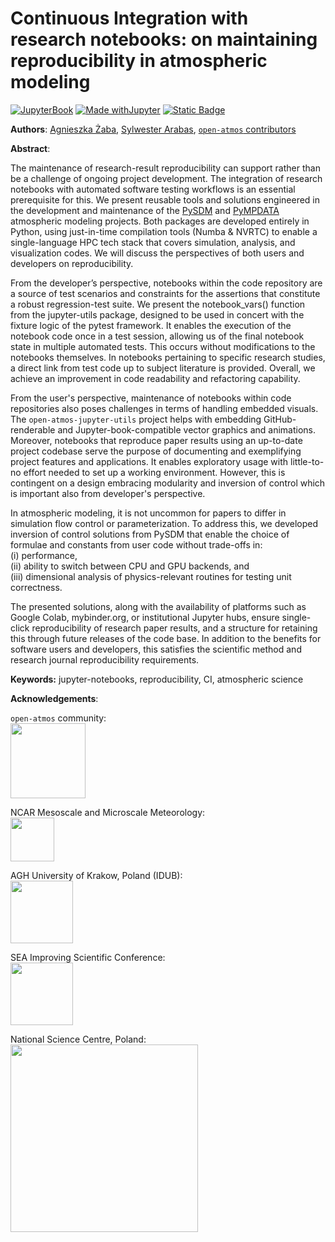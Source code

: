 # Continuous Integration with research notebooks: on maintaining reproducibility in atmospheric modeling

[![JupyterBook](https://github.com/UCAR-SEA/SEA-ISS-Template/actions/workflows/deploy.yml/badge.svg)](https://github.com/UCAR-SEA/SEA-ISS-Template/actions/workflows/deploy.yml)
[![Made withJupyter](https://img.shields.io/badge/Made%20with-Jupyter-green?style=flat-square&logo=Jupyter&color=green)](https://jupyter.org/try)
[![Static Badge](https://img.shields.io/badge/DOI-10.XXXXX%2Fnnnnn-blue)](https://doi.org/10.5281/zenodo.16893882)

**Authors**:  [Agnieszka Żaba](mailto:azaba@agh.edu.pl), [Sylwester Arabas](mailto:sylwester.arabas@agh.edu.pl), [`open-atmos` contributors](https://github.com/open-atmos)

**Abstract**:

The maintenance of research-result reproducibility can support rather than be a challenge of ongoing project development.
The integration of research notebooks with automated software testing workflows is an essential prerequisite for this.
We present reusable tools and solutions engineered in the development and maintenance of the [PySDM](https://open-atmos.github.io/PySDM) and [PyMPDATA](https://open-atmos.github.io/PyMPDATA) atmospheric modeling projects.
Both packages are developed entirely in Python, using just-in-time compilation tools (Numba \& NVRTC) to enable a single-language HPC tech stack that covers simulation, analysis, and visualization codes.
We will discuss the perspectives of both users and developers on reproducibility.


From the developer’s perspective, notebooks within the code repository are a source of test scenarios and constraints
for the assertions that constitute a robust regression-test suite. 
We present the notebook_vars() function from the jupyter-utils package,
designed to be used in concert with the fixture logic of the pytest framework.
It enables the execution of the notebook code once in a test session,
allowing us of the final notebook state in multiple automated tests.
This occurs without modifications to the notebooks themselves.
In notebooks pertaining to specific research studies, a direct link from test code up to subject literature is provided.
Overall, we achieve an improvement in code readability and refactoring capability.

From the user's perspective, maintenance of notebooks within code repositories also poses challenges in terms of handling embedded visuals.
The `open-atmos-jupyter-utils` project helps with embedding GitHub-renderable and Jupyter-book-compatible vector graphics and animations.
Moreover, notebooks that reproduce paper results using an up-to-date project codebase
serve the purpose of documenting and exemplifying project features and applications.
It enables exploratory usage with little-to-no effort needed to set up a working environment.
However, this is contingent on a design embracing modularity and inversion of control which is important also from developer's perspective.

In atmospheric modeling, it is not uncommon for papers to differ in simulation flow control or parameterization.
To address this, we developed inversion of control solutions from PySDM that enable the choice of formulae and constants from user code without trade-offs in: \
(i) performance, \
(ii) ability to switch between CPU and GPU backends, and \
(iii) dimensional analysis of physics-relevant routines for testing unit correctness. 

The presented solutions, along with the availability of platforms such as Google Colab, mybinder.org, or institutional Jupyter hubs, ensure single-click 
reproducibility of research paper results, and a structure for retaining this through future releases of the code base.
In addition to the benefits for software users and developers, this satisfies the scientific method and research journal reproducibility requirements.



**Keywords:** jupyter-notebooks, reproducibility, CI, atmospheric science


**Acknowledgements**: 

`open-atmos` community:\
<img src="notebooks/img/Atmos-logo-vert.svg" width=120>

NCAR Mesoscale and Microscale Meteorology:\
<img src="notebooks/img/ncar_mmm_logo.jpg" width=70>

AGH University of Krakow, Poland (IDUB):\
<img src="notebooks/img/agh_idub_en_cmyk.svg" width=100>

SEA Improving Scientific Conference:\
<img src="notebooks/img/2024_SEA_Logo.png" width=100>


National Science Centre, Poland:\
<img src="notebooks/img/logo-poziom-en-crop.svg" width=300>

